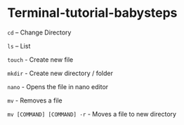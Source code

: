 # Terminal-tutorial-babysteps


`cd` – Change Directory


`ls` – List


`touch` - Create new file


`mkdir` - Create new directory / folder


`nano` - Opens the file in nano editor


`mv` - Removes a file


`mv [COMMAND] [COMMAND] -r` - Moves a file to new directory
